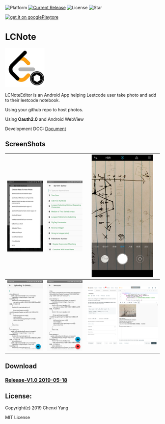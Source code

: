 ![Platform](https://img.shields.io/badge/platform-Android-green.svg?style=flat-square)
[![Current Release](https://img.shields.io/github/release/yangchenxi/LCNoteEditor.svg?style=flat-square)](https://github.com/yangchenxi/LCNoteEditor/releases)
![License](https://img.shields.io/github/license/yangchenxi/LCNoteEditor.svg?style=flat-square)
![Star](https://img.shields.io/github/stars/yangchenxi/LCNoteEditor.svg?style=social)

<a href=""><img src="./art/playstore.png" width="256" alt="get it on googlePlaytore"></a>

# LCNote

<img src="./art/lcnote.png" width="128" alt="logo">

LCNoteEditor is an Android App helping Leetcode user take photo and add to their leetcode notebook.

Using your github repo to host photos.

Using **Oauth2.0** and Android WebView

Development DOC: [Document](./DOC/API.md)


## ScreenShots

| <img src="./art/screenshot0.png" width="256" alt="logo">| <img src="./art/screenshot1.png" width="256" alt="logo">| <img src="./art/screenshot2.png" width="200" alt="logo">|
|:-------------------------:|:-------------------------:|:-------------------------:|
|<img src="./art/screenshot3.png" width="256" alt="logo"> |<img src="./art/screenshot4.png" width="256" alt="logo">|<img src="./art/screenshot5.png" width="512" alt="logo">|

## Download

### [Release-V1.0 2019-05-18](https://github.com/yangchenxi/LCNoteEditor/releases/download/1.0/app-release.apk)

## License:

Copyright(c) 2019 Chenxi Yang

MIT License


